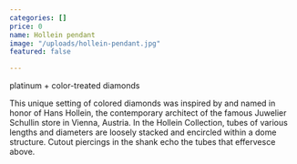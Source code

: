 ```yaml
---
categories: []
price: 0
name: Hollein pendant
image: "/uploads/hollein-pendant.jpg"
featured: false

---
```

platinum + color-treated diamonds

This unique setting of colored diamonds was inspired by and named in honor of Hans Hollein, the contemporary architect of the famous Juwelier Schullin store in Vienna, Austria. In the Hollein Collection, tubes of various lengths and diameters are loosely stacked and encircled within a dome structure. Cutout piercings in the shank echo the tubes that effervesce above.